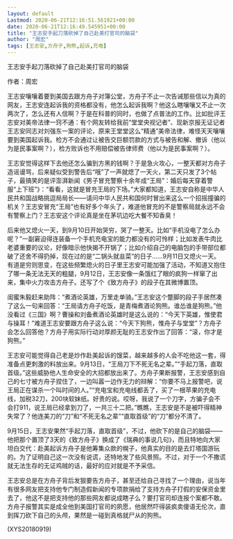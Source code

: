 ```yaml
---
layout: default
Lastmod: 2020-06-21T12:16:51.561921+00:00
date: 2020-06-21T12:16:49.545951+00:00
title: "王志安手起刀落砍掉了自己赴美打官司的脑袋"
author: "周宏"
tags: [王志安,方舟子,狗熊,起诉,充电]
---
```


王志安手起刀落砍掉了自己赴美打官司的脑袋

作者：周宏

王志安嚷嚷着要到美国去跟方舟子对簿公堂，方舟子不止一次告诫那些信以为真的网友，王志安连起诉我的资格都没有，他怎么起诉我啊？他这么瞎嚷嚷又不止一次两次了，怎么还有人信啊？于是在科普的同时，也做了点普法的工作。比如批评王志安对美帝法律一窍不通：有个网友转给我前“堂堂央视记者”、现新京报无证记者王志安同志对刘强东一案的评论，原来王堂堂这么“精通”美帝法律，难怪天天嚷嚷要到美国起诉我。检方不会通过让被告交巨额罚款的方式与被告和解、撤诉（他以为是民事案啊？），检方败诉也不用赔偿被告律师费（他以为是民事案啊？）。

王志安觉得这样下去他还怎么骗到方黑的钱啊？于是急火攻心，一整天都对方舟子造谣谩骂，后来疑似受到警告后“哦”了一声就熄了一天火，第二天只发了3个帖子，最搞笑的是评澎湃新闻《男子冒充警察十余年成“王局”：婚后每天穿着警服“上下班”》：“看看，这就是冒充王局的下场。”大家都知道，王志安自称是中华人民共和国战略挑逗局局长——请问中华人民共和国何时冒出来这么一个招摇撞骗的机关？王志安冒充“王局”也有好多个年头了，难道他冒充的不是警察局就永远不会有警察上门？王志安这个评论真是坐在茅坑边吃大餐不知香臭！

后来他又熄火一天，到9月10日开始哭穷，哭了一整天。比如“手机没电了怎么办呢？”一副窘迫得连装备一个手机充电宝的能力都没有的可怜样；比如发表牛肉比老婆重要的议论，好像暗示他快揭不开锅了；比如介绍自己的电脑包的手带部位都破了还舍不得扔掉，现在过的是“二锅头就韭菜”的日子……9月11日又熄火一天。有道是穷则思变，在这些频繁熄火的日子里王志安可能加强了活动，不知道又抱住了哪一条无法无天的粗腿，9月12日，王志安像一条饿红了眼的疯狗一样窜了出来，集中火力攻击方舟子。还写了个《致方舟子》的段子在其微博置顶。

闺蜜朱毅赶来助阵：“煮酒论英雄，万里走单骑。”王志安这个蹩脚的段子手居然凑了这么一句来回答：“王局请方舟子吃饭，是青梅煮酒论狗熊。谁怂谁是狗熊。”他没看过《三国》啊？曹操和刘备煮酒论英雄时是这么说的：“今天下英雄，惟使君与操耳！”难道王志安要跟方舟子这么说：“今天下狗熊，惟舟子与堂堂”？方舟子会怎么回答他？方舟子用实际行动对厚颜无耻的王志安作出了回答：“滚，你才是狗熊。”

王志安可能觉得自己老是炒作赴美起诉的馊菜，越来越多的人会不吃他这一套，得准备点更刺激的料放出来。9月13日，“王局刀下不死无名之辈。”“手起刀落，直取首级。”这些威胁他人生命安全的大招都放出来了。方舟子果断报警，王志安感到自己的七寸被方舟子捏住了，一边叫嚣一边作无力的辩解：“你要不马上报警吧，说王局正在谋杀一个叫时间的人。”“充电宝和充电线都丢了，买了一根苹果的充电线，加税32刀，200块软妹纸。好贵的说。哎呀，我说了一个刀字，方骗子会不会打911，说王局已经拿到刀了，一共三十二把。”瞧瞧，王志安是不是被吓得精神失常了？他连美刀的“刀”和“不死无名之辈”“直取首级”的“刀”都分不清了。

9月15日，王志安果然“手起刀落，直取首级”，不过，他砍下的是自己的脑袋——他把那个置顶了3天的《致方舟子》换成了《瑞典的事说几句》，而且特地向大家坦白交代：赴美起诉方舟子是他筹集众款的幌子，他真实的目的是去灯塔国游玩的。为了证明自己这一次没有说谎，还特地发了些风景照。不过，对于一个不撒谎就无法生存的无证鸡贼的话，最好的应对就是不予采信。

王志安总是在方舟子背后发狠要告方舟子，甚至还给自己寻找了一个理由，说当年有很多网友把支持他专门制造假新闻的专项款捐给了支持方舟子打假的安保资金里去了，他这不是把支持他的那些网友都说成瞎子么？要打官司却连报个案都不敢。方舟子报警其实是成全他到美国打官司的夙愿，他居然吓得装疯卖傻语无伦次，直到挥刀砍下自己的头颅，果然是一碰到真格就尸从的狗熊。

(XYS20180919)

